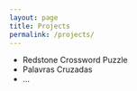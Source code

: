 ```yaml
---
layout: page
title: Projects
permalink: /projects/
---
```


- Redstone Crossword Puzzle
- Palavras Cruzadas
- ... 